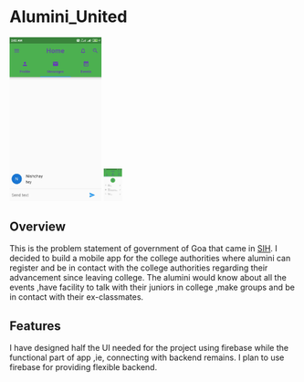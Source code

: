 # Alumini_United

 
 <img src="https://github.com/Nishchayverma/Alumini_tracking/blob/master/docs/message.jpg" width =32%>
 <img src="https://github.com/Nishchayverma/Alumini_tracking/blob/master/docs/profile.jpg" width = 32 %>
 
 
 
 
 ## Overview
  
This is the problem statement of government of Goa that came in [SIH](https://www.sih.gov.in/). I decided to build a mobile app for the college authorities where alumini can register and be in contact with the college authorities regarding their advancement since leaving college. The alumini would know about all the events ,have facility to talk with their juniors in college ,make groups and be in contact with their ex-classmates.
 
 
## Features

I have designed half the UI needed for the project using firebase while the functional part of app ,ie, connecting with backend remains.
I plan to use firebase for providing flexible backend.


